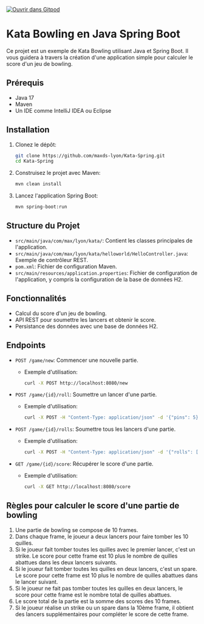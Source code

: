 [![Ouvrir dans Gitpod](https://gitpod.io/button/open-in-gitpod.svg)](https://gitpod.io/#https://github.com/maxds-lyon/Kata-Spring)
# Kata Bowling en Java Spring Boot

Ce projet est un exemple de Kata Bowling utilisant Java et Spring Boot. Il vous guidera à travers la création d'une application simple pour calculer le score d'un jeu de bowling.

## Prérequis

- Java 17
- Maven
- Un IDE comme IntelliJ IDEA ou Eclipse

## Installation

1. Clonez le dépôt:
   ```bash
   git clone https://github.com/maxds-lyon/Kata-Spring.git
   cd Kata-Spring
   ```

2. Construisez le projet avec Maven:
   ```bash
   mvn clean install
   ```

3. Lancez l'application Spring Boot:
   ```bash
   mvn spring-boot:run
   ```

## Structure du Projet

- `src/main/java/com/max/lyon/kata/`: Contient les classes principales de l'application.
- `src/main/java/com/max/lyon/kata/helloworld/HelloController.java`: Exemple de contrôleur REST.
- `pom.xml`: Fichier de configuration Maven.
- `src/main/resources/application.properties`: Fichier de configuration de l'application, y compris la configuration de la base de données H2.

## Fonctionnalités

- Calcul du score d'un jeu de bowling.
- API REST pour soumettre les lancers et obtenir le score.
- Persistance des données avec une base de données H2.

## Endpoints

- `POST /game/new`: Commencer une nouvelle partie.
  - Exemple d'utilisation:
    ```bash
    curl -X POST http://localhost:8080/new
    ```

- `POST /game/{id}/roll`: Soumettre un lancer d'une partie.
  - Exemple d'utilisation:
    ```bash
    curl -X POST -H "Content-Type: application/json" -d '{"pins": 5}' http://localhost:8080/roll
    ```

- `POST /game/{id}/rolls`: Soumettre tous les lancers d'une partie.
  - Exemple d'utilisation:
    ```bash
    curl -X POST -H "Content-Type: application/json" -d '{"rolls": [10, 7, 3, 9, 0, 10, 0, 8, 8, 2, 0, 6, 10, 10, 10, 8, 1]}' http://localhost:8080/rolls
    ```

- `GET /game/{id}/score`: Récupérer le score d'une partie.
  - Exemple d'utilisation:
    ```bash
    curl -X GET http://localhost:8080/score
    ```

## Règles pour calculer le score d'une partie de bowling

1. Une partie de bowling se compose de 10 frames.
2. Dans chaque frame, le joueur a deux lancers pour faire tomber les 10 quilles.
3. Si le joueur fait tomber toutes les quilles avec le premier lancer, c'est un strike. Le score pour cette frame est 10 plus le nombre de quilles abattues dans les deux lancers suivants.
4. Si le joueur fait tomber toutes les quilles en deux lancers, c'est un spare. Le score pour cette frame est 10 plus le nombre de quilles abattues dans le lancer suivant.
5. Si le joueur ne fait pas tomber toutes les quilles en deux lancers, le score pour cette frame est le nombre total de quilles abattues.
6. Le score total de la partie est la somme des scores des 10 frames.
7. Si le joueur réalise un strike ou un spare dans la 10ème frame, il obtient des lancers supplémentaires pour compléter le score de cette frame.